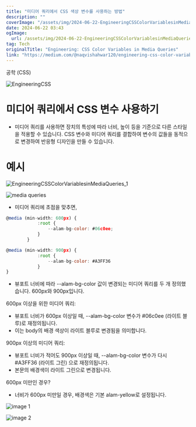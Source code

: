 ```yaml
---
title: "미디어 쿼리에서 CSS 색상 변수를 사용하는 방법"
description: ""
coverImage: "/assets/img/2024-06-22-EngineeringCSSColorVariablesinMediaQueries_0.png"
date: 2024-06-22 03:43
ogImage: 
  url: /assets/img/2024-06-22-EngineeringCSSColorVariablesinMediaQueries_0.png
tag: Tech
originalTitle: "Engineering: CSS Color Variables in Media Queries"
link: "https://medium.com/@naqvishahwar120/engineering-css-color-variables-in-media-queries-7015fcfcccd6"
---
```



공학 (CSS)

![EngineeringCSS](/assets/img/2024-06-22-EngineeringCSSColorVariablesinMediaQueries_0.png)

# 미디어 쿼리에서 CSS 변수 사용하기

- 미디어 쿼리를 사용하면 장치의 특성에 따라 너비, 높이 등을 기준으로 다른 스타일을 적용할 수 있습니다. CSS 변수와 미디어 쿼리를 결합하여 변수의 값들을 동적으로 변경하여 반응형 디자인을 만들 수 있습니다.

<div class="content-ad"></div>

# 예시

![EngineeringCSSColorVariablesinMediaQueries_1](/assets/img/2024-06-22-EngineeringCSSColorVariablesinMediaQueries_1.png)

![media queries](https://miro.medium.com/v2/resize:fit:1200/1*VUoWXkS1fU3pKCBe7jX7Tg.gif)

- 미디어 쿼리에 초점을 맞추면,

<div class="content-ad"></div>

```js
@media (min-width: 600px) {
            :root {
                --alam-bg-color: #06c0ee;
            }
        }

@media (min-width: 900px) {
            :root {
                --alam-bg-color: #A3FF36
            }
}
```

- 뷰포트 너비에 따라 --alam-bg-color 값이 변경되는 미디어 쿼리를 두 개 정의했습니다. 600px와 900px입니다.

600px 이상을 위한 미디어 쿼리:

- 뷰포트 너비가 600px 이상일 때, --alam-bg-color 변수가 #06c0ee (라이트 블루)로 재정의됩니다.
- 이는 body의 배경 색상이 라이트 블루로 변경됨을 의미합니다.

<div class="content-ad"></div>

900px 이상의 미디어 쿼리:

- 뷰포트 너비가 적어도 900px 이상일 때, --alam-bg-color 변수가 다시 #A3FF36 (라이트 그린) 으로 재정의됩니다.
- 본문의 배경색이 라이트 그린으로 변경됩니다.

600px 미만인 경우?

- 너비가 600px 미만일 경우, 배경색은 기본 alam-yellow로 설정됩니다.

<div class="content-ad"></div>


![image 1](/assets/img/2024-06-22-EngineeringCSSColorVariablesinMediaQueries_2.png)

![image 2](/assets/img/2024-06-22-EngineeringCSSColorVariablesinMediaQueries_3.png)
